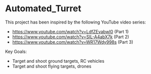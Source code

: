 # Automated_Turret

This project has been inspired by the following YouTube video series:

 - https://www.youtube.com/watch?v=LdfZEvabwI0 (Part 1)
 - https://www.youtube.com/watch?v=SIL-A4abX7k (Part 2)
 - https://www.youtube.com/watch?v=WR17Wdy998s (Part 3)

Key Goals:
 - Target and shoot ground targets, RC vehicles
 - Target and shoot flying targets, drones 
